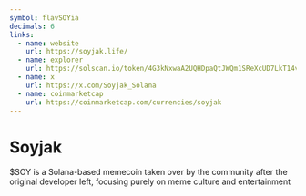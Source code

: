 ```yaml
---
symbol: flavSOYia
decimals: 6
links:
  - name: website
    url: https://soyjak.life/
  - name: explorer
    url: https://solscan.io/token/4G3kNxwaA2UQHDpaQtJWQm1SReXcUD7LkT14v2oEs7rV
  - name: x
    url: https://x.com/Soyjak_Solana
  - name: coinmarketcap
    url: https://coinmarketcap.com/currencies/soyjak
---
```


# Soyjak

$SOY is a Solana-based memecoin taken over by the community after the original developer left, focusing purely on meme culture and entertainment
